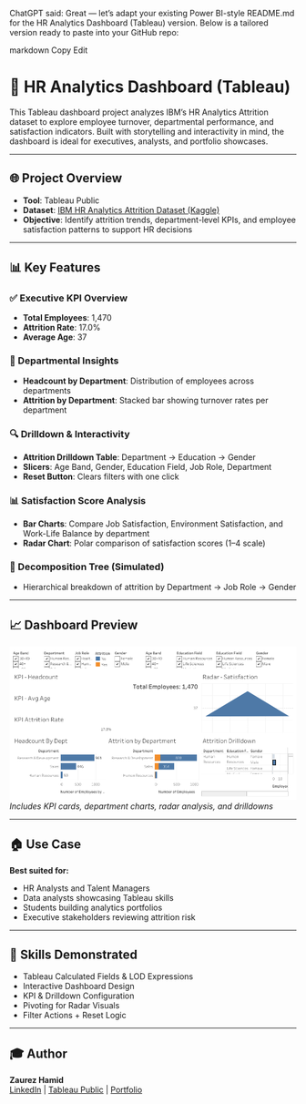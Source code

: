 ChatGPT said:
Great — let’s adapt your existing Power BI-style README.md for the HR Analytics Dashboard (Tableau) version. Below is a tailored version ready to paste into your GitHub repo:

markdown
Copy
Edit
# 👥 HR Analytics Dashboard (Tableau)

This Tableau dashboard project analyzes IBM’s HR Analytics Attrition dataset to explore employee turnover, departmental performance, and satisfaction indicators. Built with storytelling and interactivity in mind, the dashboard is ideal for executives, analysts, and portfolio showcases.

---

## 🌐 Project Overview
- **Tool**: Tableau Public  
- **Dataset**: [IBM HR Analytics Attrition Dataset (Kaggle)](https://www.kaggle.com/datasets/pavansubhasht/ibm-hr-analytics-attrition-dataset)  
- **Objective**: Identify attrition trends, department-level KPIs, and employee satisfaction patterns to support HR decisions

---

## 📊 Key Features

### ✅ Executive KPI Overview
- **Total Employees**: 1,470  
- **Attrition Rate**: 17.0%  
- **Average Age**: 37  

### 🏢 Departmental Insights
- **Headcount by Department**: Distribution of employees across departments  
- **Attrition by Department**: Stacked bar showing turnover rates per department

### 🔍 Drilldown & Interactivity
- **Attrition Drilldown Table**: Department → Education → Gender  
- **Slicers**: Age Band, Gender, Education Field, Job Role, Department  
- **Reset Button**: Clears filters with one click

### 📊 Satisfaction Score Analysis
- **Bar Charts**: Compare Job Satisfaction, Environment Satisfaction, and Work-Life Balance by department  
- **Radar Chart**: Polar comparison of satisfaction scores (1–4 scale)

### 🎯 Decomposition Tree (Simulated)
- Hierarchical breakdown of attrition by Department → Job Role → Gender

---

## 📈 Dashboard Preview

![Dashboard Overview](assets/hr_dashboard_overview.png)  
*Includes KPI cards, department charts, radar analysis, and drilldowns*

---

## 🏠 Use Case
**Best suited for:**
- HR Analysts and Talent Managers
- Data analysts showcasing Tableau skills
- Students building analytics portfolios
- Executive stakeholders reviewing attrition risk

---

## 🧠 Skills Demonstrated
- Tableau Calculated Fields & LOD Expressions  
- Interactive Dashboard Design  
- KPI & Drilldown Configuration  
- Pivoting for Radar Visuals  
- Filter Actions + Reset Logic

---

## 🎓 Author
**Zaurez Hamid**  
[LinkedIn](#) | [Tableau Public](https://public.tableau.com/app/profile/zaurez.hamid/viz/HRAnalytics_17493496621380/Dashboard1) | [Portfolio](#)
